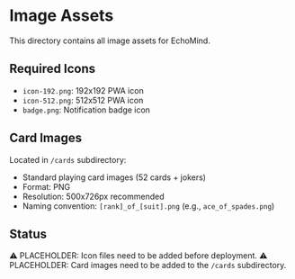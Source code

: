 # Image Assets

This directory contains all image assets for EchoMind.

## Required Icons
- `icon-192.png`: 192x192 PWA icon
- `icon-512.png`: 512x512 PWA icon
- `badge.png`: Notification badge icon

## Card Images
Located in `/cards` subdirectory:
- Standard playing card images (52 cards + jokers)
- Format: PNG
- Resolution: 500x726px recommended
- Naming convention: `[rank]_of_[suit].png` (e.g., `ace_of_spades.png`)

## Status
⚠️ PLACEHOLDER: Icon files need to be added before deployment.
⚠️ PLACEHOLDER: Card images need to be added to the `/cards` subdirectory. 